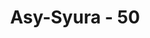 ---
title: "Asy-Syura - 50"
no: 50
arabic_no: ٥٠
ayah: اَوْ يُزَوِّجُهُمْ ذُكْرَانًا وَّاِنَاثًا ۚوَيَجْعَلُ مَنْ يَّشَاۤءُ عَقِيْمًا ۗاِنَّهٗ عَلِيْمٌ قَدِيْرٌ 
translation: "atau Dia menganugerahkan jenis laki-laki dan perempuan, dan menjadikan mandul siapa yang Dia kehendaki. Dia Maha Mengetahui, Mahakuasa."
tafsir: "Pada ayat ini Allah menerangkan bahwa Dia-lah yang menciptakan langit dan bumi, memiliki, berkuasa dan berbuat sekehendak-Nya terhadap apa yang ada di langit dan di bumi. Apa saja yang Dia kehendaki pasti terwujud dan menjadi kenyataan, dan apa yang tidak Dia kehendaki tidak terwujud. Dia memberikan nikmat kepada siapa yang dikehendaki-Nya. Tidak seorang pun dapat menghalangi apa yang dikehendaki-Nya tidak seorang pun dapat memberikan nikmat kepada siapa yang tidak dikehendaki-Nya. Dia-lah yang menciptakan segala sesuatu menurut kehendak-Nya. Dia-lah yang memberikan keturunan anak perempuan kepada siapa yang dikehendaki-Nya, memberikan keturunan anak laki-laki kepada siapa yang dikehendaki-Nya, dan memberikan keturunan anak laki-laki dan perempuan, dan ada pula yang dijadikannya mandul, tidak memiliki keturunan, semua itu ada hikmahnya.\n\nSemuanya itu menunjukkan kemahakuasaan Allah yang tidak seorang pun dapat menentang-Nya. Dia berbuat sekehendak-Nya sesuai dengan kodrat-Nya dan tidak seorang pun yang sanggup merintangi-Nya atau turut membantu mengatur keinginan-Nya.\n\nAyat ini ditutup dengan satu ketegasan, bahwa Allah Maha Mengetahui siapa-siapa yang layak dan berhak dianugerahi tiap-tiap macam karunia tersebut di atas. Dia Mahakuasa menciptakan apa yang dikehendaki dan berbuat sekehendak-Nya menurut kebijaksanaan dan ilmu-Nya."
---